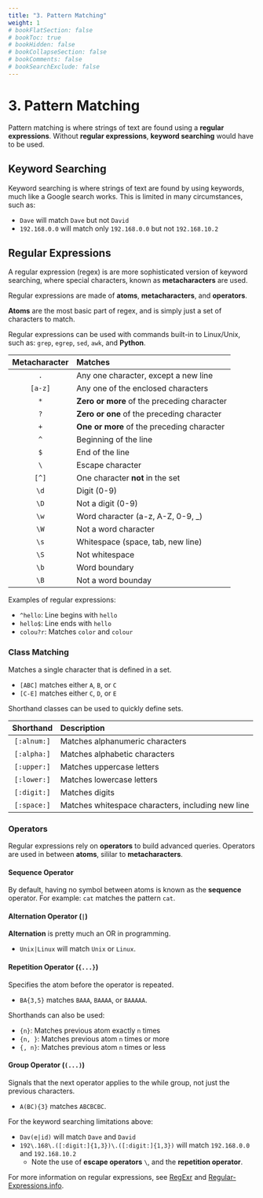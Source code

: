 ```yaml
---
title: "3. Pattern Matching"
weight: 1
# bookFlatSection: false
# bookToc: true
# bookHidden: false
# bookCollapseSection: false
# bookComments: false
# bookSearchExclude: false
---
```


# 3. Pattern Matching

Pattern matching is where strings of text are found using a **regular expressions**. Without **regular expressions**, **keyword searching** would have to be used.

## Keyword Searching

Keyword searching is where strings of text are found by using keywords, much like a Google search works. This is limited in many circumstances, such as:

- `Dave` will match `Dave` but not `David`
- `192.168.0.0` will match only `192.168.0.0` but not `192.168.10.2`

## Regular Expressions

A regular expression (regex) is are more sophisticated version of keyword searching, where special characters, known as 
**metacharacters** are used.

Regular expressions are made of **atoms**, **metacharacters**, and **operators**.

**Atoms** are the most basic part of regex, and is simply just a set of characters to match.

Regular expressions can be used with commands built-in to Linux/Unix, such as: `grep`, `egrep`, `sed`, `awk`, and **Python**.

| Metacharacter | Matches |
|:-------------:|:--------|
| `.` | Any one character, except a new line |
| `[a-z]` | Any one of the enclosed characters |
| `*` | **Zero or more** of the preceding character |
| `?` | **Zero or one** of the preceding character |
| `+` | **One or more** of the preceding character |
| `^` | Beginning of the line |
| `$` | End of the line |
| `\` | Escape character |
| `[^]` | One character **not** in the set |
| `\d` | Digit (0-9) |
| `\D` | Not a digit (0-9) |
| `\w` | Word character (a-z, A-Z, 0-9, _) |
| `\W` | Not a word character |
| `\s` | Whitespace (space, tab, new line) |
| `\S` | Not whitespace |
| `\b` | Word boundary |
| `\B` | Not a word bounday |

Examples of regular expressions:

- `^hello`: Line begins with `hello`
- `hello$`: Line ends with `hello`
- `colou?r`: Matches `color` and `colour`

### Class Matching

Matches a single character that is defined in a set.

- `[ABC]` matches either `A`, `B`, or `C`
- `[C-E]` matches either `C`, `D`, or `E`

Shorthand classes can be used to quickly define sets.

| Shorthand | Description |
|:---------:|:------------|
| `[:alnum:]` | Matches alphanumeric characters |
| `[:alpha:]` | Matches alphabetic characters |
| `[:upper:]` | Matches uppercase letters |
| `[:lower:]` | Matches lowercase letters |
| `[:digit:]` | Matches digits |
| `[:space:]` | Matches whitespace characters, including new line |

### Operators

Regular expressions rely on **operators** to build advanced queries. Operators are used in between **atoms**, sililar to **metacharacters**.

#### Sequence Operator

By default, having no symbol between atoms is known as the **sequence** operator. For example: `cat` matches the pattern `cat`.

#### Alternation Operator (`|`)

**Alternation** is pretty much an OR in programming.

- `Unix|Linux` will match `Unix` or `Linux`.

#### Repetition Operator (`{...}`)

Specifies the atom before the operator is repeated.

- `BA{3,5}` matches `BAAA`, `BAAAA`, or `BAAAAA`.

Shorthands can also be used:

- `{n}`: Matches previous atom exactly `n` times
- `{n, }`: Matches previous atom `n` times or more
- `{, n}`: Matches previous atom `n` times or less

#### Group Operator (`(...)`)

Signals that the next operator applies to the while group, not just the previous characters.

- `A(BC){3}` matches `ABCBCBC`.

For the keyword searching limitations above:

- `Dav(e|id)` will match `Dave` and `David`
- `192\.168\.([:digit:]{1,3})\.([:digit:]{1,3})` will match `192.168.0.0` and `192.168.10.2`
    - Note the use of **escape operators** `\`, and the **repetition operator**.

For more information on regular expressions, see [RegExr](https://regexr.com/) and [Regular-Expressions.info](https://www.regular-expressions.info/).
